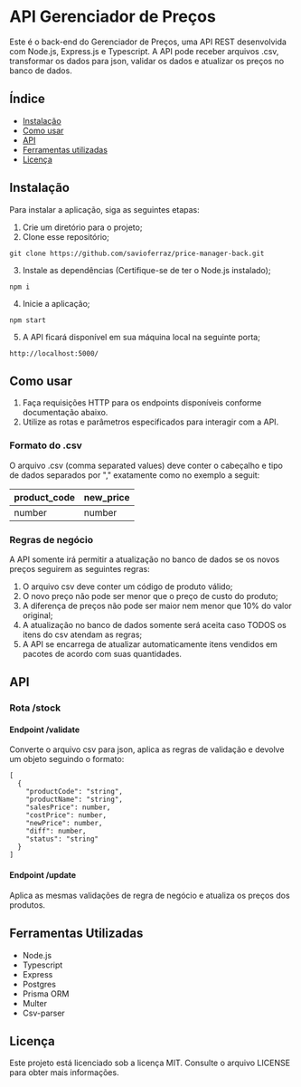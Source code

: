 # API Gerenciador de Preços

Este é o back-end do Gerenciador de Preços, uma API REST desenvolvida com Node.js, Express.js e Typescript. A API pode receber arquivos .csv, transformar os dados para json, validar os dados e atualizar os preços no banco de dados.

## Índice

- [Instalação](#instalação)
- [Como usar](#como-usar)
- [API](#api)
- [Ferramentas utilizadas](#ferramentas-utilizadas)
- [Licença](#licença)

## Instalação

Para instalar a aplicação, siga as seguintes etapas:

1. Crie um diretório para o projeto;
2. Clone esse repositório;

```
git clone https://github.com/savioferraz/price-manager-back.git
```

3. Instale as dependências (Certifique-se de ter o Node.js instalado);

```
npm i
```

4. Inicie a aplicação;

```
npm start
```

5. A API ficará disponível em sua máquina local na seguinte porta;

```
http://localhost:5000/
```

## Como usar

1. Faça requisições HTTP para os endpoints disponíveis conforme documentação abaixo.
2. Utilize as rotas e parâmetros especificados para interagir com a API.

### Formato do .csv

O arquivo .csv (comma separated values) deve conter o cabeçalho e tipo de dados separados por "," exatamente como no exemplo a seguit:

| product_code | new_price |
| ------------ | --------- |
| number       | number    |

### Regras de negócio

A API somente irá permitir a atualização no banco de dados se os novos preços seguirem as seguintes regras:

1. O arquivo csv deve conter um código de produto válido;
2. O novo preço não pode ser menor que o preço de custo do produto;
3. A diferença de preços não pode ser maior nem menor que 10% do valor original;
4. A atualização no banco de dados somente será aceita caso TODOS os itens do csv atendam as regras;
5. A API se encarrega de atualizar automaticamente itens vendidos em pacotes de acordo com suas quantidades.

## API

### Rota /stock

#### Endpoint /validate

Converte o arquivo csv para json, aplica as regras de validação e devolve um objeto seguindo o formato:

```
[
  {
    "productCode": "string",
    "productName": "string",
    "salesPrice": number,
    "costPrice": number,
    "newPrice": number,
    "diff": number,
    "status": "string"
  }
]
```

#### Endpoint /update

Aplica as mesmas validações de regra de negócio e atualiza os preços dos produtos.

## Ferramentas Utilizadas

- Node.js
- Typescript
- Express
- Postgres
- Prisma ORM
- Multer
- Csv-parser

## Licença

Este projeto está licenciado sob a licença MIT. Consulte o arquivo LICENSE para obter mais informações.
